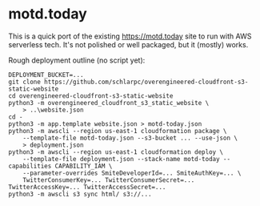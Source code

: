 # motd.today

This is a quick port of the existing https://motd.today site to run with AWS serverless tech.
It's not polished or well packaged, but it (mostly) works. 

Rough deployment outline (no script yet):
```
DEPLOYMENT_BUCKET=...
git clone https://github.com/schlarpc/overengineered-cloudfront-s3-static-website
cd overengineered-cloudfront-s3-static-website
python3 -m overengineered_cloudfront_s3_static_website \
    > ..\website.json
cd -
python3 -m app.template website.json > motd-today.json
python3 -m awscli --region us-east-1 cloudformation package \
    --template-file motd-today.json --s3-bucket ... --use-json \
    > deployment.json
python3 -m awscli --region us-east-1 cloudformation deploy \
    --template-file deployment.json --stack-name motd-today --capabilities CAPABILITY_IAM \
    --parameter-overrides SmiteDeveloperId=... SmiteAuthKey=... \
    TwitterConsumerKey=... TwitterConsumerSecret=... TwitterAccessKey=... TwitterAccessSecret=...
python3 -m awscli s3 sync html/ s3://...

```

